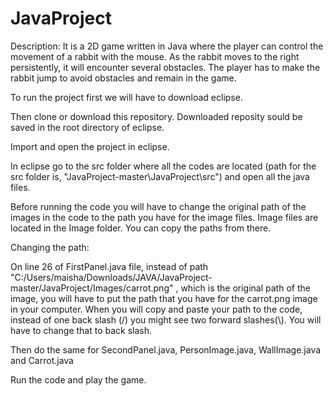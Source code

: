 # JavaProject
Description:
It is a 2D game written in Java where the player can control the movement of a rabbit with the mouse. As the rabbit moves to the right persistently, it will encounter several obstacles. The player has to make the rabbit jump to avoid obstacles and remain in the game.


To run the project first we will have to download eclipse.

Then clone or download this repository. Downloaded reposity sould be saved in the root directory of eclipse.

Import and open the project in eclipse.

In eclipse go to the src folder where all the codes are located (path for the src folder is, "JavaProject-master\JavaProject\src") and open all the java files.

Before running the code you will have to change the original path of the images in the code to the path you have for the image files. Image files are located in the Image folder. You can copy the paths from there.

Changing the path:

On line 26 of FirstPanel.java file, instead of path "C:/Users/maisha/Downloads/JAVA/JavaProject-master/JavaProject/Images/carrot.png" , which is the original path of the image, you will have to put the path that you have for the carrot.png image in your computer. When you will copy and paste your path to the code, instead of one back slash (/) you might see two forward slashes(\\). You will have to change that to back slash.

Then do the same for SecondPanel.java, PersonImage.java, WallImage.java and Carrot.java

Run the code and play the game.

